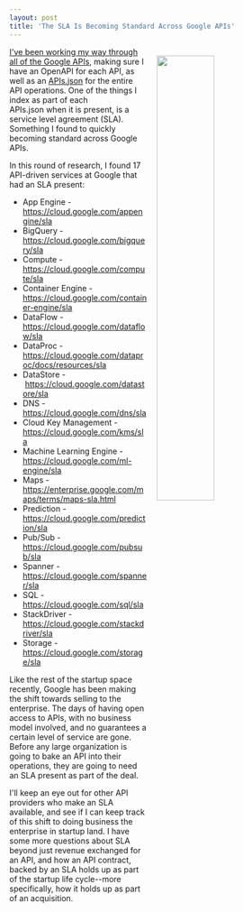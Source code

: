 ```yaml
---
layout: post
title: 'The SLA Is Becoming Standard Across Google APIs'
---
```

<p><img style="padding: 15px;" src="http://kinlane-productions.s3.amazonaws.com/api_evangelist_site/blog/screen_shot_2017_04_21_at_11.16.22_am.png" alt="" width="45%" align="right" /></p>
<p><a href="http://google.stack.network/">I've been working my way through all of the Google APIs,</a> making sure I have an OpenAPI for each API, as well as an <a href="http://apisjson.org">APIs.json</a>&nbsp;for the entire API operations. One of the things I index as part of each APIs.json&nbsp;when it is present, is a service level agreement (SLA). Something I found to quickly becoming standard across Google APIs.</p>
<p>In this round of research, I found 17 API-driven services at Google that had an SLA present:</p>
<ul>
<li>App Engine - <a href="https://cloud.google.com/appengine/sla">https://cloud.google.com/appengine/sla</a></li>
<li>BigQuery - <a href="https://cloud.google.com/bigquery/sla">https://cloud.google.com/bigquery/sla</a></li>
<li>Compute - <a href="https://cloud.google.com/compute/sla">https://cloud.google.com/compute/sla</a></li>
<li>Container Engine - <a href="https://cloud.google.com/container-engine/sla">https://cloud.google.com/container-engine/sla</a></li>
<li>DataFlow - <a href="https://cloud.google.com/dataflow/sla">https://cloud.google.com/dataflow/sla</a></li>
<li>DataProc - <a href="https://cloud.google.com/dataproc/docs/resources/sla">https://cloud.google.com/dataproc/docs/resources/sla</a></li>
<li>DataStore -&nbsp;<a href="https://cloud.google.com/datastore/sla">https://cloud.google.com/datastore/sla</a></li>
<li>DNS - <a href="https://cloud.google.com/dns/sla">https://cloud.google.com/dns/sla</a></li>
<li>Cloud Key Management - <a href="https://cloud.google.com/kms/sla">https://cloud.google.com/kms/sla</a></li>
<li>Machine Learning Engine - <a href="https://cloud.google.com/ml-engine/sla">https://cloud.google.com/ml-engine/sla</a></li>
<li>Maps - <a href="https://enterprise.google.com/maps/terms/maps-sla.html">https://enterprise.google.com/maps/terms/maps-sla.html</a></li>
<li>Prediction - <a href="https://cloud.google.com/prediction/sla">https://cloud.google.com/prediction/sla</a></li>
<li>Pub/Sub - <a href="https://cloud.google.com/pubsub/sla">https://cloud.google.com/pubsub/sla</a></li>
<li>Spanner - <a href="https://cloud.google.com/spanner/sla">https://cloud.google.com/spanner/sla</a></li>
<li>SQL - <a href="https://cloud.google.com/sql/sla">https://cloud.google.com/sql/sla</a></li>
<li>StackDriver - <a href="https://cloud.google.com/stackdriver/sla">https://cloud.google.com/stackdriver/sla</a></li>
<li>Storage - <a href="https://cloud.google.com/storage/sla">https://cloud.google.com/storage/sla</a></li>
</ul>
<p>Like the rest of the startup space recently, Google has been making the shift towards selling to the enterprise. The days of having open access to APIs, with no business model involved, and no guarantees a certain level of service are gone. Before any large organization is going to bake an API into their operations, they are going to need an SLA present as part of the deal.</p>
<p>I'll keep an eye out for other API providers who make an SLA available, and see if I can keep track of this shift to doing business the enterprise in startup land. I have some more questions about SLA beyond just revenue exchanged for an API, and how an API contract, backed by an SLA holds up as part of the startup life cycle--more specifically, how it holds up as part of an acquisition.</p>
<ul>
</ul>